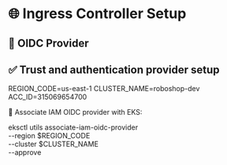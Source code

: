 # 🌐 Ingress Controller Setup

## 🔐 OIDC Provider
## ✅ Trust and authentication provider setup

REGION_CODE=us-east-1
CLUSTER_NAME=roboshop-dev
ACC_ID=315069654700

🔁 Associate IAM OIDC provider with EKS:

eksctl utils associate-iam-oidc-provider \
    --region $REGION_CODE \
    --cluster $CLUSTER_NAME \
    --approve
